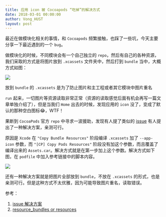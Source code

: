 ```yaml
---
title: 应用 icon 被 Cocoapods “吃掉”的解决方式
date: 2018-03-01 00:00:00
author: Vong_HUST
layout: post
---
```


最近在做模块化相关的事情，和 `Cocoapods` 频繁接触，也踩了一些坑，今天主要分享一下最近遇到的一个 `bug`。

做模块化的时候，不同模块会有一个自己独立的 `repo`，然后有自己的各种资源，我们采取的方式是将图片放到 `.xcassets` 文件夹中，然后打到 `bundle` 当中，大概方式如图：

![](https://github.com/iOS-Tips/iOS-tech-set/blob/master/images/2018/03/3-1.jpg?raw=true)

放到 `bundle` 的 `.xcassets` 是为了防止图片和主工程或者其它模块中图片重名

`run` 起来，一切图片等资源读取非常正常（资源的读取感觉后面有机会再写一篇文章单独介绍了），但是当我们 `Home` 出去的时候，发现应用的 `icon` 没了，变成了默认的那种空白图标😂，WTF！

果断到 `CocoaPods` 官方 `repo` 中寻求一波援助，发现有人提了类似的 [issue](https://github.com/CocoaPods/CocoaPods/issues/7003) 有人提出了一种解决方案，亲测可行。

原因是 `Xcode` 在 `"Copy Bundle Resources"` 阶段编译 `.xcassets` 加了 `--app-icon` 参数，而 `"[CP] Copy Pods Resources"` 阶段没有加这个参数，而且覆盖了编译出来的 `Assets.car`。解决方式就是在第一步加上这个参数。解决方式如下图，在 `podfile` 中加入参考链接中的脚本内容。

![](https://github.com/iOS-Tips/iOS-tech-set/blob/master/images/2018/03/3-2.jpg?raw=true)

还有一种解决方案就是把图片全部放到 `bundle`，不放在 `.xcassets` 的形式，也是亲测可行。但是这种方式不太优雅，因为可能导致图片重名，读取错误。

参考：

1. [issue 解决方案](https://github.com/CocoaPods/CocoaPods/issues/7003#issuecomment-328045681)
2. [resource_bundles or resources](http://zhoulingyu.com/2018/02/02/pod-resource-reference/)
